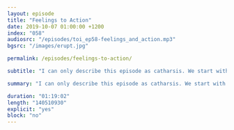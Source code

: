 ```yaml
---
layout: episode
title: "Feelings to Action"
date: 2019-10-07 01:00:00 +1200
index: "058"
audiosrc: "/episodes/toi_ep58-feelings_and_action.mp3"
bgsrc: "/images/erupt.jpg"

permalink: /episodes/feelings-to-action/

subtitle: "I can only describe this episode as catharsis. We start with a mini-therapy session as we discuss our feelings and the different ways we manage them. Then, as we feel stronger and more capable, we move on to discussing the real change that we can influence to make the world a better place for everyone. This episode uplifted me and placated my worst anxieties. I hope you enjoy it too."

summary: "I can only describe this episode as catharsis. We start with a mini-therapy session as we discuss our feelings and the different ways we manage them. Then, as we feel stronger and more capable, we move on to discussing the real change that we can influence to make the world a better place for everyone. This episode uplifted me and placated my worst anxieties. I hope you enjoy it too."

duration: "01:19:02"
length: "140510930"
explicit: "yes"
block: "no" 
---
```

